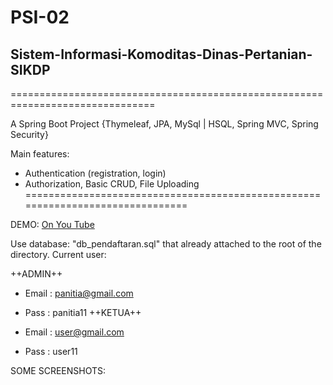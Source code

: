 # PSI-02

## Sistem-Informasi-Komoditas-Dinas-Pertanian-SIKDP
===============================================================================

A Spring Boot Project {Thymeleaf, JPA, MySql | HSQL, Spring MVC, Spring Security}

Main features:

* Authentication (registration, login)
* Authorization, Basic CRUD, File Uploading
===============================================================================

DEMO: [On You Tube](https://www.youtube.com/watch?v=N3SbeZRr2dY&feature=youtu.be)

Use database: "db_pendaftaran.sql" that already attached to the root of the directory. 
Current user:

++ADMIN++

* Email : panitia@gmail.com
* Pass : panitia11
++KETUA++

* Email : user@gmail.com
* Pass : user11

SOME SCREENSHOTS:
